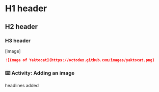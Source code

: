 # H1 header
## H2 header
### H3 header
[image]
```md
![Image of Yaktocat](https://octodex.github.com/images/yaktocat.png)
```
<!-- For start course, run in JavaScript:
'https://github.com/new?' + new URLSearchParams({
  template_owner: 'skills',
  template_name: 'communicate-using-markdown',
  owner: '@me',
  name: 'skills-communicate-using-markdown',
  description: 'My clone repository',
  visibility: 'public',
}).toString()
-->
### :keyboard: Activity: Adding an image

headlines added
